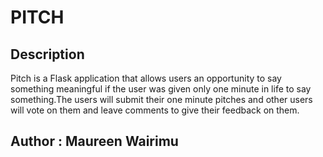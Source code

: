 # PITCH

## Description
Pitch is a Flask application that allows users an opportunity to say something meaningful if the user was given only one minute in life to say something.The users will submit their one minute pitches and other users will vote on them and leave comments to give their feedback on them.
## Author : Maureen Wairimu